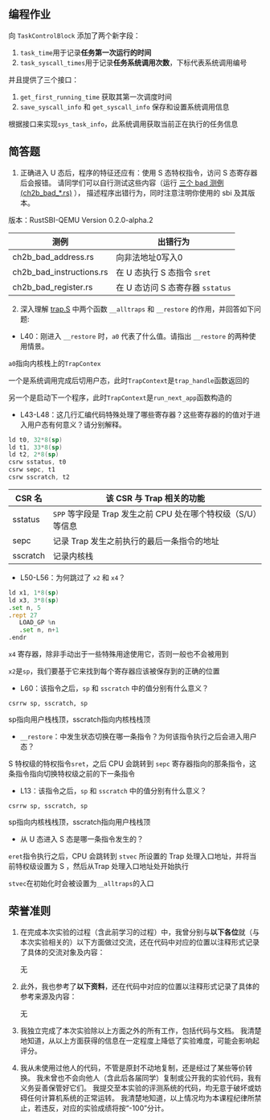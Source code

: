 ## 编程作业

向 `TaskControlBlock` 添加了两个新字段：

1. `task_time`用于记录**任务第一次运行的时间**
2. `task_syscall_times`用于记录**任务系统调用次数**，下标代表系统调用编号

并且提供了三个接口：

1. `get_first_running_time` 获取其第一次调度时间
2. `save_syscall_info` 和 `get_syscall_info` 保存和设置系统调用信息

根据接口来实现`sys_task_info`，此系统调用获取当前正在执行的任务信息

## 简答题

1. 正确进入 U 态后，程序的特征还应有：使用 S 态特权指令，访问 S 态寄存器后会报错。 请同学们可以自行测试这些内容（运行 [三个 bad 测例 (ch2b_bad_\*.rs)](https://github.com/LearningOS/rCore-Tutorial-Test-2024A/tree/master/src/bin) ）， 描述程序出错行为，同时注意注明你使用的 sbi 及其版本。

版本：RustSBI-QEMU Version 0.2.0-alpha.2

| 测例                       | 出错行为                     |
| ------------------------ | ------------------------ |
| ch2b_bad_address.rs      | 向非法地址0写入0                |
| ch2b_bad_instructions.rs | 在 U 态执行 S 态指令 `sret`     |
| ch2b_bad_register.rs     | 在 U 态访问 S 态寄存器 `sstatus` |

2. 深入理解 [trap.S](https://github.com/LearningOS/rCore-Camp-Code-2024A/blob/ch3/os/src/trap/trap.S) 中两个函数 `__alltraps` 和 `__restore` 的作用，并回答如下问题:

- L40：刚进入 `__restore` 时，`a0` 代表了什么值。请指出 `__restore` 的两种使用情景。

`a0`指向内核栈上的`TrapContex`

一个是系统调用完成后切用户态，此时`TrapContext`是`trap_handle`函数返回的

另一个是启动下一个程序，此时`TrapContext`是`run_next_app`函数构造的
	
- L43-L48：这几行汇编代码特殊处理了哪些寄存器？这些寄存器的的值对于进入用户态有何意义？请分别解释。
	
```asm
ld t0, 32*8(sp)
ld t1, 33*8(sp)
ld t2, 2*8(sp)
csrw sstatus, t0
csrw sepc, t1
csrw sscratch, t2
```

| CSR 名    | 该 CSR 与 Trap 相关的功能                       |
| -------- | ---------------------------------------- |
| sstatus  | `SPP` 等字段是 Trap 发生之前 CPU 处在哪个特权级（S/U）等信息 |
| sepc     | 记录 Trap 发生之前执行的最后一条指令的地址                 |
| sscratch | 记录内核栈                                    |

- L50-L56：为何跳过了 `x2` 和 `x4`？
	
```asm
ld x1, 1*8(sp)
ld x3, 3*8(sp)
.set n, 5
.rept 27
   LOAD_GP %n
   .set n, n+1
.endr
```

 `x4` 寄存器，除非手动出于一些特殊用途使用它，否则一般也不会被用到

`x2`是`sp`，我们要基于它来找到每个寄存器应该被保存到的正确的位置

- L60：该指令之后，`sp` 和 `sscratch` 中的值分别有什么意义？

`csrrw sp, sscratch, sp`

sp指向用户栈栈顶，sscratch指向内核栈栈顶

-  `__restore`：中发生状态切换在哪一条指令？为何该指令执行之后会进入用户态？

S 特权级的特权指令`sret`，之后 CPU 会跳转到 `sepc` 寄存器指向的那条指令，这条指令指向切换特权级之前的下一条指令

- L13：该指令之后，`sp` 和 `sscratch` 中的值分别有什么意义？

`csrrw sp, sscratch, sp`

sp指向内核栈栈顶，sscratch指向用户栈栈顶

- 从 U 态进入 S 态是哪一条指令发生的？

`eret`指令执行之后，CPU 会跳转到 `stvec` 所设置的 Trap 处理入口地址，并将当前特权级设置为 S ，然后从Trap 处理入口地址处开始执行

`stvec`在初始化时会被设置为`__alltraps`的入口

## 荣誉准则

1. 在完成本次实验的过程（含此前学习的过程）中，我曾分别与**以下各位**就（与本次实验相关的）以下方面做过交流，还在代码中对应的位置以注释形式记录了具体的交流对象及内容：

    无

2. 此外，我也参考了**以下资料**，还在代码中对应的位置以注释形式记录了具体的参考来源及内容：

    无

3. 我独立完成了本次实验除以上方面之外的所有工作，包括代码与文档。 我清楚地知道，从以上方面获得的信息在一定程度上降低了实验难度，可能会影响起评分。

4. 我从未使用过他人的代码，不管是原封不动地复制，还是经过了某些等价转换。 我未曾也不会向他人（含此后各届同学）复制或公开我的实验代码，我有义务妥善保管好它们。 我提交至本实验的评测系统的代码，均无意于破坏或妨碍任何计算机系统的正常运转。 我清楚地知道，以上情况均为本课程纪律所禁止，若违反，对应的实验成绩将按“-100”分计。